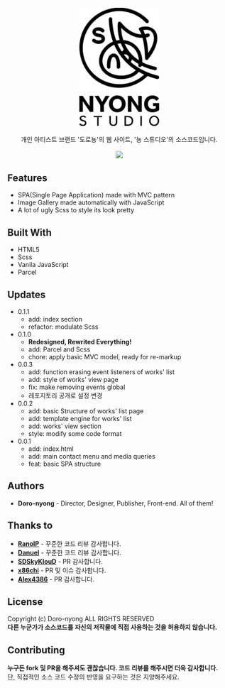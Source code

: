 <p align="center">
<img src="img/logo_studio_withtypo.svg" width="180"><br><br>
개인 아티스트 브랜드 '도로뇽'의 웹 사이트, '뇽 스튜디오'의 소스코드입니다.
<br><br>
<img src="https://img.shields.io/github/stars/Doro-nyong/nyong-studio.svg?style=flat-square">
</p>

## Features

* SPA(Single Page Application) made with MVC pattern
* Image Gallery made automatically with JavaScript
* A lot of ugly Scss to style its look pretty


## Built With

* HTML5
* Scss
* Vanila JavaScript
* Parcel


## Updates

* 0.1.1
    * add: index section
    * refactor: modulate Scss
* 0.1.0
    * **Redesigned, Rewrited Everything!**
    * add: Parcel and Scss
    * chore: apply basic MVC model, ready for re-markup
* 0.0.3 
    * add: function erasing event listeners of works' list
    * add: style of works' view page
    * fix: make removing events global
    * 레포지토리 공개로 설정 변경
* 0.0.2
    * add: basic Structure of works' list page
    * add: template engine for works' list
    * add: works' view section
    * style: modify some code format
* 0.0.1
    * add: index.html
    * add: main contact menu and media queries
    * feat: basic SPA structure


## Authors

* **Doro-nyong** - Director, Designer, Publisher, Front-end. All of them!


## Thanks to

* **[RanolP](https://github.com/RanolP)** - 꾸준한 코드 리뷰 감사합니다.
* **[Danuel](https://github.com/Danue1)** - 꾸준한 코드 리뷰 감사합니다.
* **[SDSkyKlouD](https://github.com/SDSkyKlouD)** - PR 감사합니다.
* **[x86chi](https://github.com/x86chi)** - PR 및 이슈 감사합니다.
* **[Alex4386](https://github.com/Alex4386)** - PR 감사합니다.


## License

Copyright (c) Doro-nyong ALL RIGHTS RESERVED<br>
**다른 누군가가 소스코드를 자신의 저작물에 직접 사용하는 것을 허용하지 않습니다.**


## Contributing

**누구든 fork 및 PR을 해주셔도 괜찮습니다. 코드 리뷰를 해주시면 더욱 감사합니다.**<br>
단, 직접적인 소스 코드 수정의 반영을 요구하는 것은 지양해주세요.

